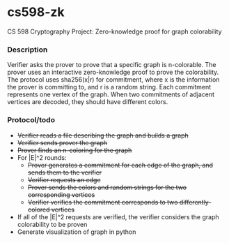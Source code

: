 # cs598-zk
CS 598 Cryptography Project: Zero-knowledge proof for graph colorability

### Description ###
Verifier asks the prover to prove that a specific graph is n-colorable.  The prover uses an interactive zero-knowledge proof to prove the colorability.  The protocol uses sha256(x|r) for commitment, where x is the information the prover is committing to, and r is a random string.  Each commitment represents one vertex of the graph.  When two commitments of adjacent vertices are decoded, they should have different colors.

### Protocol/todo ###
* ~~Verifier reads a file describing the graph and builds a graph~~
* ~~Verifier sends prover the graph~~
* ~~Prover finds an n-coloring for the graph~~
* For |E|^2 rounds:
	* ~~Prover generates a commitment for each edge of the graph, and sends them to the verifier~~
	* ~~Verifier requests an edge~~
	* ~~Prover sends the colors and random strings for the two corresponding vertices~~
	* ~~Verifier verifies the commitment corresponds to two differently-colored vertices~~
* If all of the |E|^2 requests are verified, the verifier considers the graph colorability to be proven
* Generate visualization of graph in python

	
